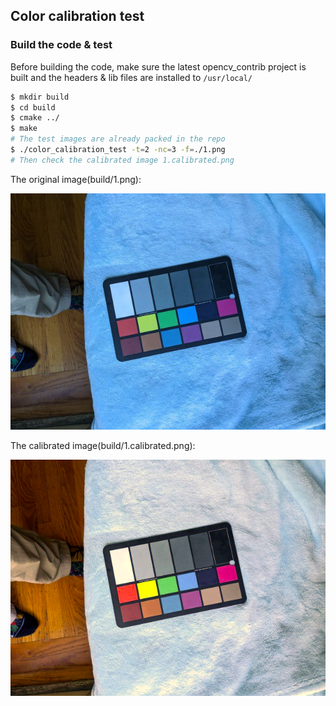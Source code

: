 ## Color calibration test

### Build the code & test

Before building the code, make sure the latest opencv_contrib project is built and the headers & lib files are installed to `/usr/local/`

```bash
$ mkdir build
$ cd build
$ cmake ../
$ make
# The test images are already packed in the repo
$ ./color_calibration_test -t=2 -nc=3 -f=./1.png
# Then check the calibrated image 1.calibrated.png
```

The original image(build/1.png):

![image1](./build/1.png)

The calibrated image(build/1.calibrated.png):

![calibrated.1.png](./build/1.calibrated.png)